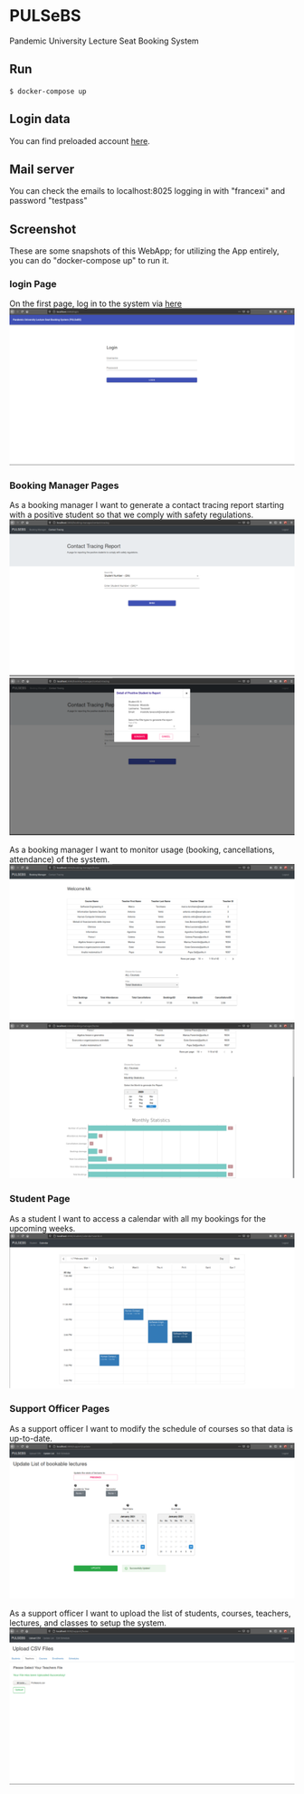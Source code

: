# PULSeBS

Pandemic University Lecture Seat Booking System

## Run

    $ docker-compose up

## Login data

You can find preloaded account [here](./server/README.md).

## Mail server

You can check the emails to localhost:8025 logging in with "francexi" and password "testpass"

## Screenshot

These are some snapshots of this WebApp; for utilizing the App entirely, you can do "docker-compose up" to run it.

### login Page

On the first page, log in to the system via [here](./server/README.md)
![LoginPage](PICs/logInPage.png)

### Booking Manager Pages
As a booking manager I want to generate a contact tracing report starting with a positive student so that we comply with safety regulations.
![ContactTracing](PICs/ContactTracing.png)
![StudentsDetails](PICs/StudentsDetails.png)

As a booking manager I want to monitor usage (booking, cancellations, attendance) of the system.
![BookinManager](PICs/BookinManager.png)
![MonthlyStatistics](PICs/MonthlyStatistics.png)

### Student Page
As a student I want to access a calendar with all my bookings for the upcoming weeks.
![Calendar](PICs/Calendar.png)

### Support Officer Pages
As a support officer I want to modify the schedule of courses so that data is up-to-date.
![UpdateLectureList](PICs/UpdateLectureList.png)

As a support officer I want to upload the list of students, courses, teachers, lectures, and classes to setup the system.
![UploadFiles](PICs/UploadFiles.png)

